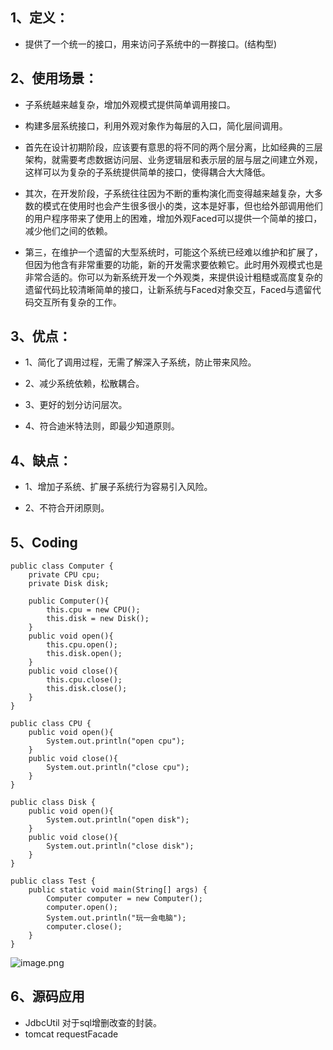 
## 1、定义：

- 提供了一个统一的接口，用来访问子系统中的一群接口。(结构型)

## 2、使用场景：

- 子系统越来越复杂，增加外观模式提供简单调用接口。

- 构建多层系统接口，利用外观对象作为每层的入口，简化层间调用。

- 首先在设计初期阶段，应该要有意思的将不同的两个层分离，比如经典的三层架构，就需要考虑数据访问层、业务逻辑层和表示层的层与层之间建立外观，这样可以为复杂的子系统提供简单的接口，使得耦合大大降低。
- 其次，在开发阶段，子系统往往因为不断的重构演化而变得越来越复杂，大多数的模式在使用时也会产生很多很小的类，这本是好事，但也给外部调用他们的用户程序带来了使用上的困难，增加外观Faced可以提供一个简单的接口，减少他们之间的依赖。
- 第三，在维护一个遗留的大型系统时，可能这个系统已经难以维护和扩展了，但因为他含有非常重要的功能，新的开发需求要依赖它。此时用外观模式也是非常合适的。你可以为新系统开发一个外观类，来提供设计粗糙或高度复杂的遗留代码比较清晰简单的接口，让新系统与Faced对象交互，Faced与遗留代码交互所有复杂的工作。

## 3、优点：

- 1、简化了调用过程，无需了解深入子系统，防止带来风险。

- 2、减少系统依赖，松散耦合。

- 3、更好的划分访问层次。

- 4、符合迪米特法则，即最少知道原则。

## 4、缺点：

- 1、增加子系统、扩展子系统行为容易引入风险。

- 2、不符合开闭原则。


## 5、Coding

```
public class Computer {
    private CPU cpu;
    private Disk disk;

    public Computer(){
        this.cpu = new CPU();
        this.disk = new Disk();
    }
    public void open(){
        this.cpu.open();
        this.disk.open();
    }
    public void close(){
        this.cpu.close();
        this.disk.close();
    }
}

public class CPU {
    public void open(){
        System.out.println("open cpu");
    }
    public void close(){
        System.out.println("close cpu");
    }
}

public class Disk {
    public void open(){
        System.out.println("open disk");
    }
    public void close(){
        System.out.println("close disk");
    }
}

public class Test {
    public static void main(String[] args) {
        Computer computer = new Computer();
        computer.open();
        System.out.println("玩一会电脑");
        computer.close();
    }
}
```

![image.png](https://upload-images.jianshu.io/upload_images/325120-3c57de9f898e1fc7.png?imageMogr2/auto-orient/strip%7CimageView2/2/w/800)


## 6、源码应用

- JdbcUtil 对于sql增删改查的封装。
- tomcat  requestFacade 






